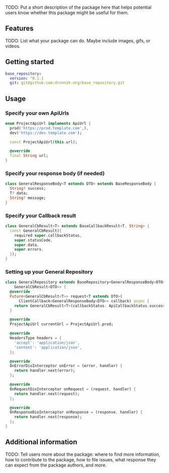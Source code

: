 <!--
This README describes the package. If you publish this package to pub.dev,
this README's contents appear on the landing page for your package.

For information about how to write a good package README, see the guide for
[writing package pages](https://dart.dev/guides/libraries/writing-package-pages).

For general information about developing packages, see the Dart guide for
[creating packages](https://dart.dev/guides/libraries/create-library-packages)
and the Flutter guide for
[developing packages and plugins](https://flutter.dev/developing-packages).
-->

TODO: Put a short description of the package here that helps potential users
know whether this package might be useful for them.

## Features

TODO: List what your package can do. Maybe include images, gifs, or videos.

## Getting started

```yaml
base_repository:
  version: ^0.1.1
  git: git@github.com:dronn1k-org/base_repository.git
```

## Usage

### Specify your own ApiUrls

```dart
enum ProjectApiUrl implements ApiUrl {
  prod('https://prod.template.com',),
  dev('https://dev.template.com');

  const ProjectApiUrl(this.url);

  @override
  final String url;
}
```

### Specify your response body (if needed)

```dart
class GeneralResponseBody<T extends DTO> extends BaseResponseBody {
  String? success;
  T? data;
  String? message;
}
```

### Specify your Callback result

```dart
class GeneralCbResult<T> extends BaseCallbackResult<T, String> {
  const GeneralCbResult({
    required super.callbackStatus,
    super.statusCode,
    super.data,
    super.errors,
  });
}
```

### Setting up your General Repository

```dart
class GeneralRepository extends BaseRepository<GeneralResponseBody<DTO>, String,
    GeneralCbResult<DTO>> {
  @override
  Future<GeneralCbResult<T>> request<T extends DTO>(
      ClientCallback<GeneralResponseBody<DTO>> callback) async {
    return GeneralCbResult<T>(callbackStatus: ApiCallbackStatus.success);
  }

  @override
  ProjectApiUrl currentUrl = ProjectApiUrl.prod;

  @override
  HeadersType headers = {
    'accept': 'application/json',
    'content': 'application/json',
  };

  @override
  OnErrorDioInterceptor onError = (error, handler) {
    return handler.next(error);
  };

  @override
  OnRequestDioInterceptor onRequest = (request, handler) {
    return handler.next(request);
  };

  @override
  OnResponseDioInterceptor onResponse = (response, handler) {
    return handler.next(response);
  };
}
```

## Additional information

TODO: Tell users more about the package: where to find more information, how to
contribute to the package, how to file issues, what response they can expect
from the package authors, and more.
